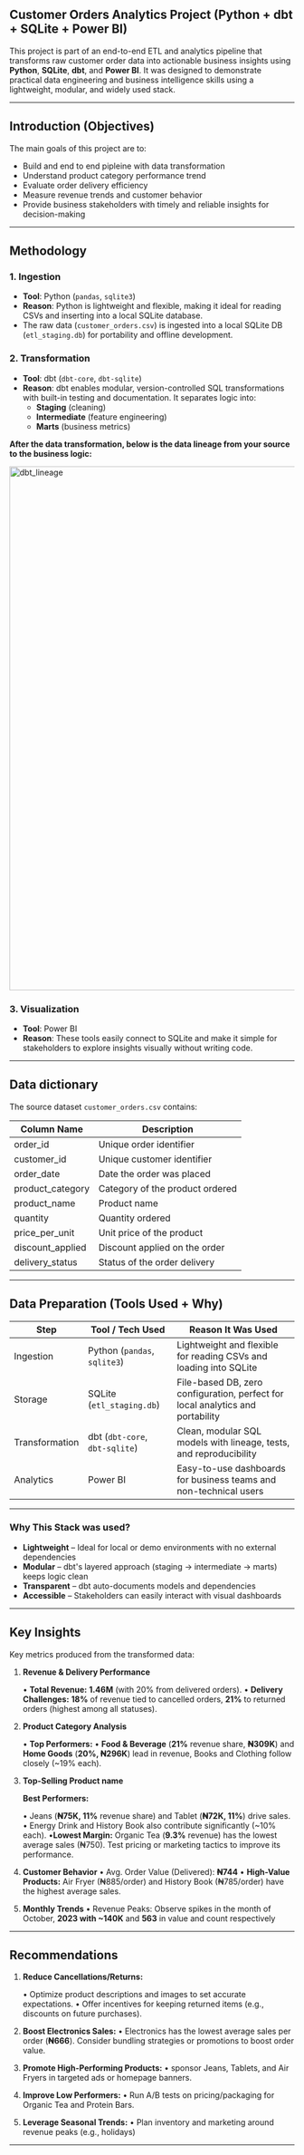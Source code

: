 ## **Customer Orders Analytics Project (Python + dbt + SQLite + Power BI)**

This project is part of an end-to-end ETL and analytics pipeline that transforms raw customer order data into actionable business insights using **Python**, **SQLite**, **dbt**, and **Power BI**. It was designed to demonstrate practical data engineering and business intelligence skills using a lightweight, modular, and widely used stack.

---

## Introduction (Objectives)

The main goals of this project are to:
- Build and end to end pipleine with data transformation 
- Understand product category performance trend
- Evaluate order delivery efficiency  
- Measure revenue trends and customer behavior  
- Provide business stakeholders with timely and reliable insights for decision-making  

---

## Methodology
### 1. Ingestion
-  **Tool**: Python (`pandas`, `sqlite3`)
- **Reason**: Python is lightweight and flexible, making it ideal for reading CSVs and inserting into a local SQLite database.
- The raw data (`customer_orders.csv`) is ingested into a local SQLite DB (`etl_staging.db`) for portability and offline development.

### 2. Transformation
-  **Tool**: dbt (`dbt-core`, `dbt-sqlite`)
- **Reason**: dbt enables modular, version-controlled SQL transformations with built-in testing and documentation. It separates logic into:
  - **Staging** (cleaning)
  - **Intermediate** (feature engineering)
  - **Marts** (business metrics)

**After the data transformation, below is the data lineage from your source to the business logic:**

<img width="925" alt="dbt_lineage" src="https://github.com/user-attachments/assets/52182540-2b25-4d7b-bc22-6630087d649c" />


### 3. Visualization
- **Tool**: Power BI 
-  **Reason**: These tools easily connect to SQLite and make it simple for stakeholders to explore insights visually without writing code.

---

## Data dictionary

The source dataset `customer_orders.csv` contains:

| Column Name         | Description                                |
|---------------------|--------------------------------------------|
| order_id            | Unique order identifier                    |
| customer_id         | Unique customer identifier                 |
| order_date          | Date the order was placed                  |
| product_category    | Category of the product ordered            |
| product_name        | Product name                               |
| quantity            | Quantity ordered                           |
| price_per_unit      | Unit price of the product                  |
| discount_applied    | Discount applied on the order              |
| delivery_status     | Status of the order delivery               |

---

## Data Preparation (Tools Used + Why)

| Step           | Tool / Tech Used           | Reason It Was Used                                                               |
|----------------|----------------------------|-------------------------------------------------------------------------------|
| Ingestion      | Python (`pandas`, `sqlite3`)| Lightweight and flexible for reading CSVs and loading into SQLite             |
| Storage        | SQLite (`etl_staging.db`)    | File-based DB, zero configuration, perfect for local analytics and portability |
| Transformation | dbt (`dbt-core`, `dbt-sqlite`)| Clean, modular SQL models with lineage, tests, and reproducibility           |
| Analytics       | Power BI                  | Easy-to-use dashboards for business teams and non-technical users             |

---

### Why This Stack was used?

- **Lightweight** – Ideal for local or demo environments with no external dependencies  
- **Modular** – dbt's layered approach (staging → intermediate → marts) keeps logic clean  
- **Transparent** – dbt auto-documents models and dependencies  
- **Accessible** – Stakeholders can easily interact with visual dashboards  

---

##  Key Insights
Key metrics produced from the transformed data:

1. **Revenue & Delivery Performance**
   
    • **Total Revenue:** **1.46M** (with 20% from delivered orders).
    • **Delivery Challenges:** **18%** of revenue tied to cancelled orders, **21%** to returned orders (highest among all statuses).
   
3. **Product Category Analysis**

    • **Top Performers:**
    • **Food & Beverage** (**21%** revenue share, **₦309K**) and **Home Goods** (**20%, ₦296K**) lead in revenue, Books and Clothing follow closely (~19% each).

4. **Top-Selling Product name**
   
   **Best Performers:**
   
    • Jeans (**₦75K, 11%** revenue share) and Tablet (**₦72K, 11%**) drive sales.
    • Energy Drink and History Book also contribute significantly (~10% each).
    •**Lowest Margin:** Organic Tea (**9.3%** revenue) has the lowest average sales (₦750). Test pricing or marketing tactics to improve its performance.
   
6. **Customer Behavior**
    • Avg. Order Value (Delivered): **₦744**
    • **High-Value Products:** Air Fryer (₦885/order) and History Book (₦785/order) have the highest average sales.
   
7. **Monthly Trends**
    • Revenue Peaks: Observe spikes in the month of October, **2023 with ~140K** and **563** in value and count respectively

---

## Recommendations

1. **Reduce Cancellations/Returns:**
   
      • Optimize product descriptions and images to set accurate expectations.
      • Offer incentives for keeping returned items (e.g., discounts on future purchases).
   
2. **Boost Electronics Sales:**
      • Electronics has the lowest average sales per order (**₦666**). Consider bundling strategies or promotions to boost order value.
   
3. **Promote High-Performing Products:**
      • sponsor Jeans, Tablets, and Air Fryers in targeted ads or homepage banners.
   
4. **Improve Low Performers:**
      • Run A/B tests on pricing/packaging for Organic Tea and Protein Bars.
   
5. **Leverage Seasonal Trends:**
      • Plan inventory and marketing around revenue peaks (e.g., holidays)

---
